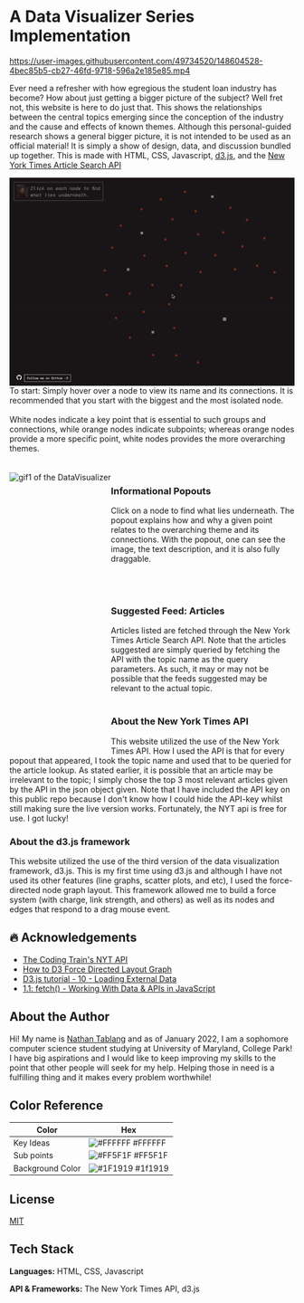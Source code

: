 # A Data Visualizer Series Implementation

https://user-images.githubusercontent.com/49734520/148604528-4bec85b5-cb27-46fd-9718-596a2e185e85.mp4     

Ever need a refresher with how egregious the student loan industry has become? 
How about just getting a bigger picture of the subject? 
Well fret not, this website is here to do just that. 
This shows the relationships between the central topics emerging since the conception of the industry and the cause and effects of known themes. 
Although this personal-guided research shows a general bigger picture, it is not intended to be used as an official material! 
It is simply a show of design, data, and discussion bundled up together. 
This is made with HTML, CSS, Javascript, [d3.js](https://d3js.org/), and the [New York Times Article Search API](https://developer.nytimes.com/docs/articlesearch-product/1/overview)

<img align="right" src="images/gif1.gif" alt="gif1 of the DataVisualizer">   
To start:   
Simply hover over a node to view its name and its connections.
It is recommended that you start with the biggest and the most isolated node.  
<br>
<br>
White nodes indicate a key point that is essential to such groups and connections, while orange nodes indicate subpoints; 
whereas orange nodes provide a more specific point, white nodes provides the more overarching themes.  
<br>
<br>
<br>
<img align="left" src="images/gif2.gif" alt="gif1 of the DataVisualizer" height="500px">
   
### Informational Popouts ###
Click on a node to find what lies underneath. The popout explains how and why a given point relates to the overarching theme and its connections. With the popout, one can see the image, the text description, and it is also fully draggable. <br> <br><br><br>
    
### Suggested Feed: Articles ###
Articles listed are fetched through the New York Times Article Search API. Note that the articles suggested are simply queried by fetching the API with the topic name as the query parameters. As such, it may or may not be possible that the feeds suggested may be relevant to the actual topic.<br><br>
  
    
### About the New York Times API ###
This website utilized the use of the New York Times API. How I used the API is that for every popout that appeared, 
I took the topic name and used that to be queried for the article lookup. As stated earlier, it is possible that an article may be irrelevant to the topic; 
I simply chose the top 3 most relevant articles given by the API in the json object given. Note that I have included the API key on this public repo because I don't know how I could hide the API-key whilst still making sure the live version works. Fortunately, the NYT api is free for use. I got lucky!<br>
  
    
### About the d3.js framework ###
This website utilized the use of the third version of the data visualization framework, d3.js. This is my first time using d3.js and although I have not used its other features (line graphs, scatter plots, and etc), I used the force-directed node graph layout. This framework allowed me to build a force system (with charge, link strength, and others) as well as its nodes and edges that respond to a drag mouse event.<br>
  

## 🔥 Acknowledgements

 - [The Coding Train's NYT API](https://www.youtube.com/watch?v=IMne3LY4bks&t=794s&ab_channel=TheCodingTrain)
 - [How to D3 Force Directed Layout Graph](https://www.youtube.com/watch?v=HP1tOlxVYz4&t=846s&ab_channel=BenSullins)
 - [D3.js tutorial - 10 - Loading External Data](https://www.youtube.com/watch?v=2S1AbEWX85o&ab_channel=d3Vienno)
 - [1.1: fetch() - Working With Data & APIs in JavaScript](https://www.youtube.com/watch?v=tc8DU14qX6I&ab_channel=TheCodingTrain)

## About the Author

Hi! My name is [Nathan Tablang](https://www.linkedin.com/in/nathan-tablang-297b861b1/) and as of January 2022, 
I am a sophomore computer science student studying at University of Maryland, College Park! 
I have big aspirations and I would like to keep improving my skills to the point that other people will seek for my help. 
Helping those in need is a fulfilling thing and it makes every problem worthwhile!

## Color Reference

| Color             | Hex                                                                |
| ----------------- | ------------------------------------------------------------------ |
| Key Ideas  | ![#FFFFFF](https://via.placeholder.com/10/ffffff?text=+) #FFFFFF |
| Sub points | ![#FF5F1F](https://via.placeholder.com/10/ff5f1f?text=+) #FF5F1F |
| Background Color | ![#1F1919](https://via.placeholder.com/10/1f1919?text=+) #1f1919 |


## License

[MIT](https://choosealicense.com/licenses/mit/)


## Tech Stack

**Languages:** HTML, CSS, Javascript

**API & Frameworks:** The New York Times API, d3.js
